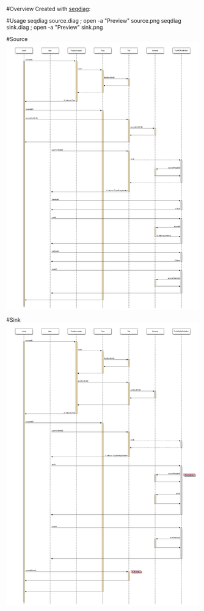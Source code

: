 #Overview
Created with [seqdiag](http://blockdiag.com/en/seqdiag/):

#Usage
    seqdiag source.diag ; open -a "Preview" source.png
    seqdiag sink.diag ; open -a "Preview" sink.png 

#Source
![Source](source.png)

#Sink
![Sink](sink.png)
